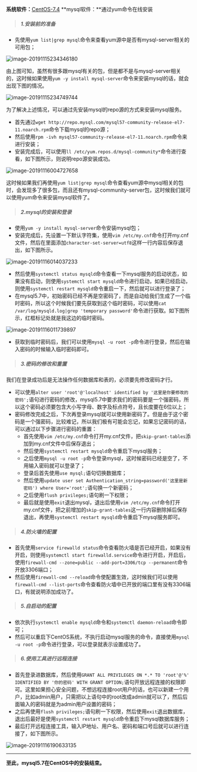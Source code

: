 **系统软件：**[CentOS-7.4](https://pan.baidu.com/s/1HwhZa1xWg8aDipRdQgfkyg)   **mysql软件：**通过yum命令在线安装

> ##### 1.安装前的准备

- 先使用`yum list|grep mysql`命令来查看yum源中是否有mysql-server相关的可用包；

![image-20191115234346180](https://cdn.jsdelivr.net/gh/gongcqq/FigureBed@main/Image/Typora/20201118133808.png)

由上图可知，虽然有很多跟mysql有关的包，但是都不是与mysql-server相关的，这时候如果使用`yum -y install mysql-server`命令来安装mysql的话，就会出现下图的情况。

![image-20191115234749744](https://cdn.jsdelivr.net/gh/gongcqq/FigureBed@main/Image/Typora/20201118133832.png) 

为了解决上述情况，可以通过先安装mysql的repo源的方式来安装mysql服务。

- 首先通过`wget http://repo.mysql.com/mysql57-community-release-el7-11.noarch.rpm`命令下载mysql的repo源；
- 然后使用`rpm -ivh mysql57-community-release-el7-11.noarch.rpm`命令来进行安装；
- 安装完成后，可以使用`ll /etc/yum.repos.d/mysql-community*`命令进行查看，如下图所示，则说明repo源安装成功。

![image-20191116004727658](https://cdn.jsdelivr.net/gh/gongcqq/FigureBed@main/Image/Typora/20201118133843.png)

这时候如果我们再使用`yum list|grep mysql`命令查看yum源中mysql相关的包时，会发现多了很多包，而且还有mysql-community-server包，这时候我们就可以使用yum命令来安装mysql软件了。

> ##### 2.mysql的安装和登录

- 使用`yum -y install mysql-server`命令安装mysql包；
- 安装完成后，先设置一下默认字符集，使用`vim /etc/my.cnf`命令打开my.cnf文件，然后在里面添加`character-set-server=utf8`这样一行内容后保存退出，如下图所示。

![image-20191116014037233](https://cdn.jsdelivr.net/gh/gongcqq/FigureBed@main/Image/Typora/20201118133852.png) 

- 然后使用`systemctl status mysqld`命令查看一下mysql服务的启动状态，如果没有启动，则使用`systemctl start mysqld`命令进行启动，如果已经启动，则使用`systemctl restart mysqld`命令重启一下，然后就可以进行登录了；
- 在mysql5.7中，初始密码已经不再是空密码了，而是自动给我们生成了一个临时密码，所以这个时候我们要先获取到这个临时密码，可以使用`cat /var/log/mysqld.log|grep 'temporary password'`命令进行获取。如下图所示，红框标记处就是我这边的临时密码。

![image-20191116011739897](https://cdn.jsdelivr.net/gh/gongcqq/FigureBed@main/Image/Typora/20201118133857.png)

- 获取到临时密码后，我们可以使用`mysql -u root -p`命令进行登录，然后在输入密码的时候输入临时密码即可。

> ##### 3.密码的修改和重置

我们在登录成功后是无法操作任何数据库和表的，必须要先修改密码才行。

- 可以使用`alter user 'root'@'localhost' identified by '这里是你要修改的密码';`语句进行密码的修改，mysql5.7中要求我们的密码要是一个强密码，所以这个密码必须要包含大小写字母、数字及标点符号，且长度要在6位以上；
- 密码修改完成之后，下次再登录mysql就可以使用新密码了。但是由于这个密码是一个强密码，比较难记，所以我们极有可能会忘记，如果忘记密码的话，可以通过以下步骤进行密码的重置：
  - 首先使用`vim /etc/my.cnf`命令打开my.cnf文件，把`skip-grant-tables`添加到my.cnf文件中后保存退出；
  - 然后使用`systemctl restart mysqld`命令重启下mysql服务；
  - 之后使用`mysql -u root -p`命令登录mysql，这时候密码已经是空了，不用输入密码就可以登录了；
  - 登录后首先使用`use mysql;`语句切换数据库；
  - 然后使用`update user set Authentication_string=password('这里是新密码') where User='root';`语句换一个新密码；
  - 之后使用`flush privileges;`语句刷一下权限；
  - 最后就是使用`exit`退出mysql，退出后使用`vim /etc/my.cnf`命令打开my.cnf文件，把之前增加的`skip-grant-tables`这一行内容删除掉后保存退出，再使用`systemctl restart mysqld`命令重启下mysql服务即可。

> ##### 4.防火墙的配置

- 首先使用`service firewalld status`命令查看防火墙是否已经开启，如果没有开启，则使用`systemctl start firewalld.service`命令进行开启，开启后，使用`firewall-cmd --zone=public --add-port=3306/tcp --permanent`命令开放3306端口；
- 然后使用`firewall-cmd --reload`命令使配置生效，这时候我们可以使用`firewall-cmd --list-ports`命令查看防火墙中已开放的端口里有没有3306端口，有就说明添加成功了。

> ##### 5.自启动的配置

- 依次执行`systemctl enable mysqld`命令和`systemctl daemon-reload`命令即可；
- 然后可以重启下CentOS系统，不执行启动mysql服务的命令，直接使用`mysql -u root -p`命令进行登录，可以登录就表示设置成功了。

> ##### 6.使用工具进行远程连接

- 首先登录进数据库，然后使用`GRANT ALL PRIVILEGES ON *.* TO 'root'@'%' IDENTIFIED BY '你的密码' WITH GRANT OPTION;`语句开放远程连接的权限即可。这里如果担心安全问题，不想远程连接root用户的话，也可以新建一个用户，比如admin用户，只需把以上语句中的root改成admin就可以了，然后后面输入的密码就是为admin用户设置的密码；
- 之后再使用`flush privileges;`语句刷一下权限，然后使用`exit`退出数据库，退出后最好是使用`systemctl restart mysqld`命令重启下mysql数据库服务；
- 最后打开远程连接工具，输入IP地址、用户名、密码和端口号后就可以进行连接了，如下图所示。

![image-20191116190633135](https://cdn.jsdelivr.net/gh/gongcqq/FigureBed@main/Image/Typora/20201118133908.png) 

---

**至此，mysql5.7在CentOS中的安装结束。**